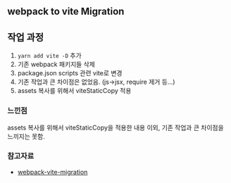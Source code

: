 ## webpack to vite Migration

## 작업 과정

1. `yarn add vite -D` 추가
2. 기존 webpack 패키지들 삭제
3. package.json scripts 관련 vite로 변경
4. 기존 작업과 큰 차이점은 없었음. (js->jsx, require 제거 등...)
5. assets 복사를 위해서 viteStaticCopy 적용

### 느낀점

assets 복사를 위해서 viteStaticCopy을 적용한 내용 이외, 기존 작업과 큰 차이점을 느끼지는 못함. 

### 참고자료

- [webpack-vite-migration](https://www.sitepoint.com/webpack-vite-migration/)